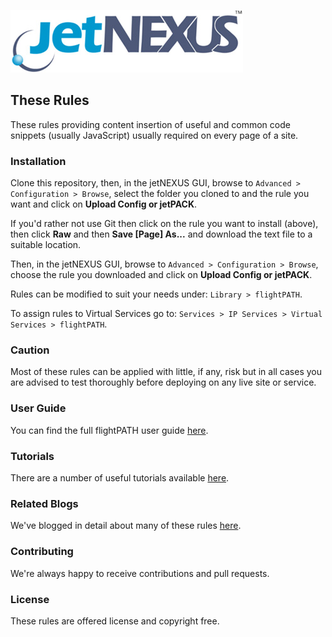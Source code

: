 ![jetNEXUS Logo](/jetnexus.jpg)

## These Rules

These rules providing content insertion of useful and common code snippets (usually JavaScript) usually required on every page of a site.

### Installation

Clone this repository, then, in the jetNEXUS GUI, browse to `Advanced > Configuration > Browse`, select the folder you cloned to and the rule you want and click on **Upload Config or jetPACK**. 

If you'd rather not use Git then click on the rule you want to install (above), then click **Raw** and then **Save [Page] As...** and download the text file to a suitable location. 

Then, in the jetNEXUS GUI, browse to `Advanced > Configuration > Browse`, choose the rule you downloaded and click on **Upload Config or jetPACK**.

Rules can be modified to suit your needs under: `Library > flightPATH`.

To assign rules to Virtual Services go to: `Services > IP Services > Virtual Services > flightPATH`.

### Caution

Most of these rules can be applied with little, if any, risk but in all cases you are advised to test thoroughly before deploying on any live site or service.

### User Guide

You can find the full flightPATH user guide [here](http://www.jetnexus.com/usercentral/4-1-4/flightpath.html).

### Tutorials

There are a number of useful tutorials available [here](http://www.jetnexus.com/load-balancer/resources/flightpath-tutorials/).

### Related Blogs

We've blogged in detail about many of these rules [here](http://blog.jetnexus.com/).

### Contributing

We're always happy to receive contributions and pull requests.

### License

These rules are offered license and copyright free.
